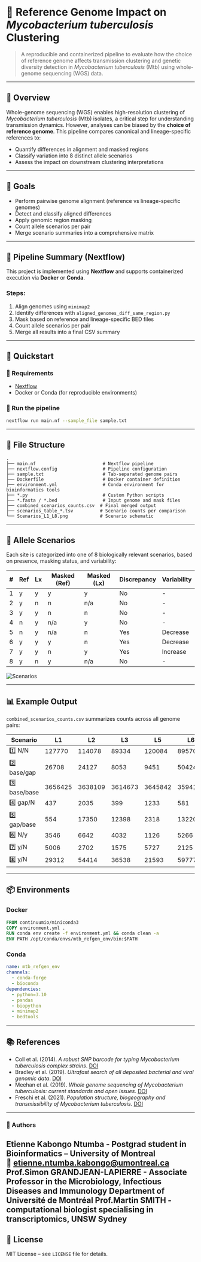 # 🧬 Reference Genome Impact on *Mycobacterium tuberculosis* Clustering

> A reproducible and containerized pipeline to evaluate how the choice of reference genome affects transmission clustering and genetic diversity detection in *Mycobacterium tuberculosis* (Mtb) using whole-genome sequencing (WGS) data.

---

## 📘 Overview

Whole-genome sequencing (WGS) enables high-resolution clustering of *Mycobacterium tuberculosis* (Mtb) isolates, a critical step for understanding transmission dynamics. However, analyses can be biased by the **choice of reference genome**. This pipeline compares canonical and lineage-specific references to:

- Quantify differences in alignment and masked regions
- Classify variation into 8 distinct allele scenarios
- Assess the impact on downstream clustering interpretations

---

## 🎯 Goals

- Perform pairwise genome alignment (reference vs lineage-specific genomes)
- Detect and classify aligned differences
- Apply genomic region masking
- Count allele scenarios per pair
- Merge scenario summaries into a comprehensive matrix

---

## 🔁 Pipeline Summary (Nextflow)

This project is implemented using **Nextflow** and supports containerized execution via **Docker** or **Conda**.

### Steps:
1. Align genomes using `minimap2`
2. Identify differences with `aligned_genomes_diff_same_region.py`
3. Mask based on reference and lineage-specific BED files
4. Count allele scenarios per pair
5. Merge all results into a final CSV summary

---

## 🚀 Quickstart

### 🔹 Requirements
- [Nextflow](https://www.nextflow.io/)
- Docker or Conda (for reproducible environments)

### 🔹 Run the pipeline
```bash
nextflow run main.nf --sample_file sample.txt
```

---

## 🧩 File Structure

```
.
├── main.nf                         # Nextflow pipeline
├── nextflow.config                 # Pipeline configuration
├── sample.txt                      # Tab-separated genome pairs
├── Dockerfile                      # Docker container definition
├── environment.yml                 # Conda environment for bioinformatics tools
├── *.py                            # Custom Python scripts
├── *.fasta / *.bed                 # Input genome and mask files
├── combined_scenarios_counts.csv  # Final merged output
├── scenarios_table_*.tsv          # Scenario counts per comparison
└── Scenarios_L1_L8.png            # Scenario schematic
```

---

## 🔬 Allele Scenarios

Each site is categorized into one of 8 biologically relevant scenarios, based on presence, masking status, and variability:

| # | Ref | Lx | Masked (Ref) | Masked (Lx) | Discrepancy | Variability |
|---|-----|----|---------------|--------------|--------------|-------------|
| 1 | y   | y  | y             | y            | No           | -           |
| 2 | y   | n  | n             | n/a          | No           | -           |
| 3 | y   | y  | n             | n            | No           | -           |
| 4 | n   | y  | n/a           | y            | No           | -           |
| 5 | n   | y  | n/a           | n            | Yes          | Decrease    |
| 6 | y   | y  | y             | n            | Yes          | Decrease    |
| 7 | y   | y  | n             | y            | Yes          | Increase    |
| 8 | y   | n  | y             | n/a          | No           | -           |

![Scenarios](Scenarios_L1_L8.png)

---

## 📊 Example Output

`combined_scenarios_counts.csv` summarizes counts across all genome pairs:

| Scenario      | L1      | L2      | L3      | L5      | L6      |
|---------------|---------|---------|---------|---------|---------|
| 1️⃣ N/N        | 127770  | 114078  | 89334   | 120084  | 89570   |
| 2️⃣ base/gap   | 26708   | 24127   | 8053    | 9451    | 50424   |
| 3️⃣ base/base  | 3656425 | 3638109 | 3614673 | 3645842 | 3594196 |
| 4️⃣ gap/N      | 437     | 2035    | 399     | 1233    | 581     |
| 5️⃣ gap/base   | 554     | 17350   | 12398   | 2318    | 13220   |
| 6️⃣ N/y        | 3546    | 6642    | 4032    | 1126    | 5266    |
| 7️⃣ y/N        | 5006    | 2702    | 1575    | 5727    | 2125    |
| 8️⃣ y/N        | 29312   | 54414   | 36538   | 21593   | 59777   |

---

## 📦 Environments

### Docker
```Dockerfile
FROM continuumio/miniconda3
COPY environment.yml .
RUN conda env create -f environment.yml && conda clean -a
ENV PATH /opt/conda/envs/mtb_refgen_env/bin:$PATH
```

### Conda
```yaml
name: mtb_refgen_env
channels:
  - conda-forge
  - bioconda
dependencies:
  - python=3.10
  - pandas
  - biopython
  - minimap2
  - bedtools
```

---

## 📚 References

- Coll et al. (2014). *A robust SNP barcode for typing Mycobacterium tuberculosis complex strains*. [DOI](https://doi.org/10.1038/ncomms5812)
- Bradley et al. (2019). *Ultrafast search of all deposited bacterial and viral genomic data*. [DOI](https://doi.org/10.1038/s41592-019-0501-3)
- Meehan et al. (2019). *Whole genome sequencing of Mycobacterium tuberculosis: current standards and open issues*. [DOI](https://doi.org/10.1016/j.clinmicnews.2019.03.004)
- Freschi et al. (2021). *Population structure, biogeography and transmissibility of Mycobacterium tuberculosis*. [DOI](https://doi.org/10.1038/s41586-020-2895-3)

---

###  👤 Authors

Etienne Kabongo Ntumba - Postgrad student in Bioinformatics – University of Montreal  
📧 etienne.ntumba.kabongo@umontreal.ca  
Prof.Simon GRANDJEAN-LAPIERRE - Associate Professor in the Microbiology, Infectious Diseases and Immunology Department of Université de Montréal
Prof.Martin SMITH - computational biologist specialising in transcriptomics, UNSW Sydney 
---

## 📜 License

MIT License – see `LICENSE` file for details.
